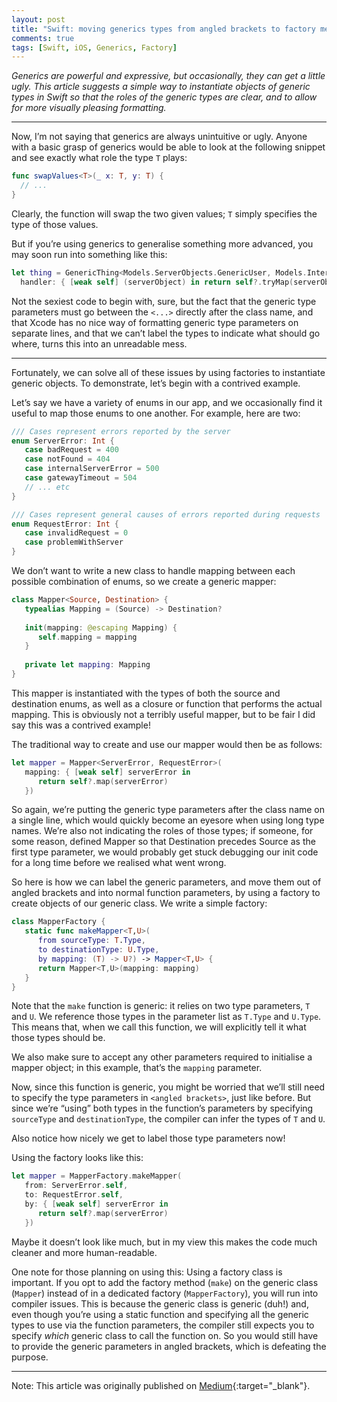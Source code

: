 ```yaml
---
layout: post
title: "Swift: moving generics types from angled brackets to factory method parameters"
comments: true
tags: [Swift, iOS, Generics, Factory]
---
```


_Generics are powerful and expressive, but occasionally, they can get a little ugly. This article suggests a simple way to instantiate objects of generic types in Swift so that the roles of the generic types are clear, and to allow for more visually pleasing formatting._

---

Now, I’m not saying that generics are always unintuitive or ugly. Anyone with a basic grasp of generics would be able to look at the following snippet and see exactly what role the type `T` plays:

```swift
func swapValues<T>(_ x: T, y: T) { 
  // ... 
}
```

Clearly, the function will swap the two given values; `T` simply specifies the type of those values.

But if you’re using generics to generalise something more advanced, you may soon run into something like this:

```swift
let thing = GenericThing<Models.ServerObjects.GenericUser, Models.Internal.UnverifiedUser, App.MapFailureLogger>(
  handler: { [weak self] (serverObject) in return self?.tryMap(serverObject) })
```

Not the sexiest code to begin with, sure, but the fact that the generic type parameters must go between the `<...>` directly after the class name, and that Xcode has no nice way of formatting generic type parameters on separate lines, and that we can’t label the types to indicate what should go where, turns this into an unreadable mess.

---

Fortunately, we can solve all of these issues by using factories to instantiate generic objects. To demonstrate, let’s begin with a contrived example.

Let’s say we have a variety of enums in our app, and we occasionally find it useful to map those enums to one another. For example, here are two:

```swift
/// Cases represent errors reported by the server
enum ServerError: Int {
   case badRequest = 400
   case notFound = 404
   case internalServerError = 500
   case gatewayTimeout = 504
   // ... etc
}

/// Cases represent general causes of errors reported during requests
enum RequestError: Int {
   case invalidRequest = 0
   case problemWithServer
}
```

We don’t want to write a new class to handle mapping between each possible combination of enums, so we create a generic mapper:

```swift
class Mapper<Source, Destination> {
   typealias Mapping = (Source) -> Destination?
   
   init(mapping: @escaping Mapping) {
      self.mapping = mapping
   }
  
   private let mapping: Mapping
}
```

This mapper is instantiated with the types of both the source and destination enums, as well as a closure or function that performs the actual mapping. This is obviously not a terribly useful mapper, but to be fair I did say this was a contrived example!

The traditional way to create and use our mapper would then be as follows:

```swift
let mapper = Mapper<ServerError, RequestError>(
   mapping: { [weak self] serverError in
      return self?.map(serverError)
   })
```

So again, we’re putting the generic type parameters after the class name on a single line, which would quickly become an eyesore when using long type names. We’re also not indicating the roles of those types; if someone, for some reason, defined Mapper so that Destination precedes Source as the first type parameter, we would probably get stuck debugging our init code for a long time before we realised what went wrong.

So here is how we can label the generic parameters, and move them out of angled brackets and into normal function parameters, by using a factory to create objects of our generic class. We write a simple factory:

```swift
class MapperFactory {
   static func makeMapper<T,U>(
      from sourceType: T.Type, 
      to destinationType: U.Type,
      by mapping: (T) -> U?) -> Mapper<T,U> {
      return Mapper<T,U>(mapping: mapping)
   }
}
```

Note that the `make` function is generic: it relies on two type parameters, `T` and `U`. We reference those types in the parameter list as `T.Type` and `U.Type`. This means that, when we call this function, we will explicitly tell it what those types should be.

We also make sure to accept any other parameters required to initialise a mapper object; in this example, that’s the `mapping` parameter.

Now, since this function is generic, you might be worried that we’ll still need to specify the type parameters in `<angled brackets>`, just like before. But since we’re “using” both types in the function’s parameters by specifying `sourceType` and `destinationType`, the compiler can infer the types of `T` and `U`.

Also notice how nicely we get to label those type parameters now!

Using the factory looks like this:

```swift
let mapper = MapperFactory.makeMapper(
   from: ServerError.self,
   to: RequestError.self,
   by: { [weak self] serverError in
      return self?.map(serverError)
   })
```

Maybe it doesn’t look like much, but in my view this makes the code much cleaner and more human-readable.

One note for those planning on using this: Using a factory class is important. If you opt to add the factory method (`make`) on the generic class (`Mapper`) instead of in a dedicated factory (`MapperFactory`), you will run into compiler issues. This is because the generic class is generic (duh!) and, even though you’re using a static function and specifying all the generic types to use via the function parameters, the compiler still expects you to specify _which_ generic class to call the function on. So you would still have to provide the generic parameters in angled brackets, which is defeating the purpose.

---

Note: This article was originally published on [Medium](https://medium.com/@phlippie.bosman/swift-generics-moving-type-parameters-out-of-angled-brackets-and-into-factory-methods-a2f7f8b06961){:target="_blank"}.
